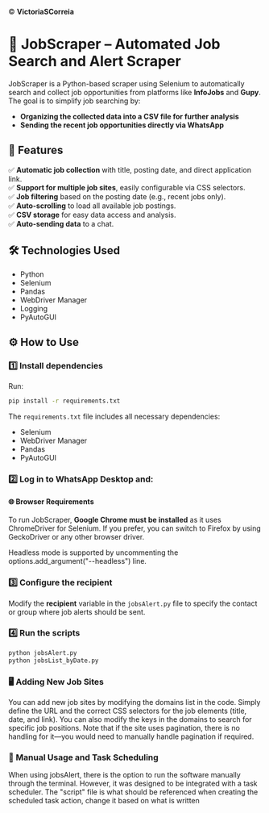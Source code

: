 © **VictoriaSCorreia**

# 🔎 JobScraper – Automated Job Search and Alert Scraper  

JobScraper is a Python-based scraper using Selenium to automatically search and collect job opportunities from platforms like **InfoJobs** and **Gupy**. The goal is to simplify job searching by:  

- **Organizing the collected data into a CSV file for further analysis**  
- **Sending the recent job opportunities directly via WhatsApp**  

## 🚀 Features  

✅ **Automatic job collection** with title, posting date, and direct application link.  
✅ **Support for multiple job sites**, easily configurable via CSS selectors.  
✅ **Job filtering** based on the posting date (e.g., recent jobs only).  
✅ **Auto-scrolling** to load all available job postings.  
✅ **CSV storage** for easy data access and analysis.  
✅ **Auto-sending data** to a chat.  

## 🛠️ Technologies Used  

- Python  
- Selenium  
- Pandas  
- WebDriver Manager  
- Logging  
- PyAutoGUI  

## ⚙️ How to Use  

### 1️⃣ Install dependencies  
Run:  

```bash
pip install -r requirements.txt
```

The `requirements.txt` file includes all necessary dependencies:  
- Selenium  
- WebDriver Manager  
- Pandas  
- PyAutoGUI  

### 2️⃣ Log in to WhatsApp Desktop and:

#### 🌐 Browser Requirements
To run JobScraper, **Google Chrome must be installed** as it uses ChromeDriver for Selenium. If you prefer, you can switch to Firefox by using GeckoDriver or any other browser driver.

Headless mode is supported by uncommenting the options.add_argument("--headless") line.

### 3️⃣ Configure the recipient  
Modify the **recipient** variable in the `jobsAlert.py` file to specify the contact or group where job alerts should be sent.  

### 4️⃣ Run the scripts  

```bash
python jobsAlert.py
python jobsList_byDate.py
```

### 🖥️ Adding New Job Sites  
You can add new job sites by modifying the domains list in the code. Simply define the URL and the correct CSS selectors for the job elements (title, date, and link). You can also modify the keys in the domains to search for specific job positions. Note that if the site uses pagination, there is no handling for it—you would need to manually handle pagination if required.

### 🚨 Manual Usage and Task Scheduling
When using jobsAlert, there is the option to run the software manually through the terminal. However, it was designed to be integrated with a task scheduler. The "script" file is what should be referenced when creating the scheduled task action, change it based on what is written

